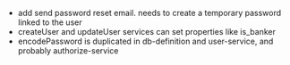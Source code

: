 - add send password reset email. needs to create a temporary password linked to the user
- createUser and updateUser services can set properties like is_banker
- encodePassword is duplicated in db-definition and user-service, and probably authorize-service
